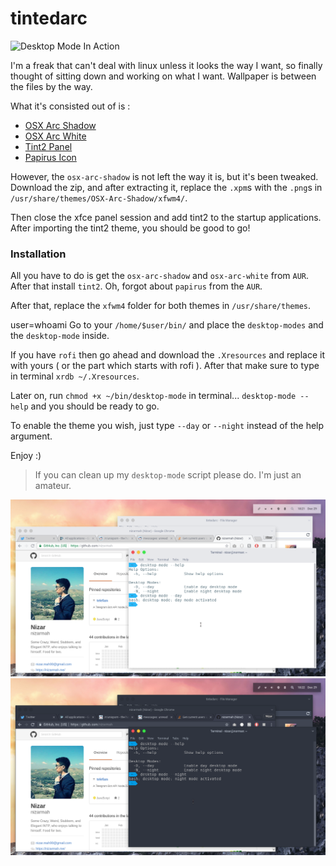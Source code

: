 # tintedarc

![Desktop Mode In Action](https://fat.gfycat.com/RectangularSaltyComet.gif "Desktop Mode In Action")

I'm a freak that can't deal with linux unless it looks the way I want, so finally thought of sitting down and working on what I want.
Wallpaper is between the files by the way.

What it's consisted out of is :
 - [OSX Arc Shadow](https://aur.archlinux.org/packages/osx-arc-shadow/)
 - [OSX Arc White](https://aur.archlinux.org/packages/osx-arc-white/)
 - [Tint2 Panel](https://wiki.archlinux.org/index.php/tint2)
 - [Papirus Icon](https://aur.archlinux.org/packages/papirus/)

However, the `osx-arc-shadow` is not left the way it is, but it's been tweaked.
Download the zip, and after extracting it, replace the `.xpm`s with the `.png`s in `/usr/share/themes/OSX-Arc-Shadow/xfwm4/`.

Then close the xfce panel session and add tint2 to the startup applications.
After importing the tint2 theme, you should be good to go!

### Installation

All you have to do is get the `osx-arc-shadow` and `osx-arc-white` from `AUR`.
After that install `tint2`. Oh, forgot about `papirus` from the `AUR`.

After that, replace the `xfwm4` folder for both themes in `/usr/share/themes`.

user=whoami
Go to your `/home/$user/bin/` and place the `desktop-modes` and the `desktop-mode` inside.

If you have `rofi` then go ahead and download the `.Xresources` and replace it with yours ( or the part which starts with rofi ).
After that make sure to type in terminal `xrdb ~/.Xresources`.

Later on, run `chmod +x ~/bin/desktop-mode` in terminal...
`desktop-mode --help` and you should be ready to go.

To enable the theme you wish, just type `--day` or `--night` instead of the help argument.

Enjoy :)

> If you can clean up my `desktop-mode` script please do. I'm just an amateur.

![Preview Day Mode](preview/day-mode-preview.jpg "Preview Day Mode")
![Preview Night Mode](preview/night-mode-preview.jpg "Preview Night Mode")